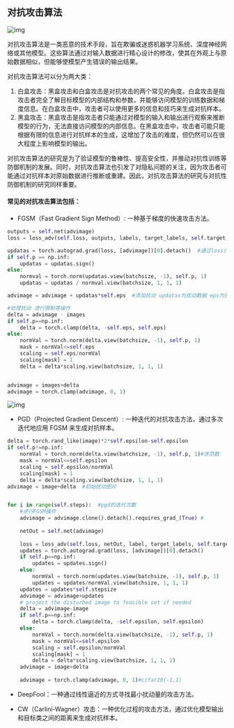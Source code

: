 ## 对抗攻击算法



![img](https://pic3.zhimg.com/80/v2-80c67557bb2e6ed370b82bd706f7cafe_720w.webp)



对抗攻击算法是一类恶意的技术手段，旨在欺骗或迷惑机器学习系统、深度神经网络或其他模型。这些算法通过对输入数据进行精心设计的修改，使其在外观上与原始数据相似，但能够使模型产生错误的输出结果。

对抗攻击算法可以分为两大类：

1. 白盒攻击：黑盒攻击和白盒攻击是对抗攻击的两个常见的角度。白盒攻击是指攻击者完全了解目标模型的内部结构和参数，并能够访问模型的训练数据和梯度信息。在白盒攻击中，攻击者可以使用更多的信息和技巧来生成对抗样本。
2. 黑盒攻击：黑盒攻击是指攻击者只能通过对模型的输入和输出进行观察来推断模型的行为，无法直接访问模型的内部信息。在黑盒攻击中，攻击者可能只能根据有限的信息进行对抗样本的生成，这增加了攻击的难度，但仍然可以在很大程度上影响模型的输出。



对抗攻击算法的研究是为了验证模型的鲁棒性、提高安全性，并推动对抗性训练等防御机制的发展。同时，对抗攻击算法也引发了对隐私问题的关注，因为攻击者可能通过对抗样本对原始数据进行推断或重建。因此，对抗攻击算法的研究与对抗性防御机制的研究同样重要。



#### 常见的对抗攻击算法包括：

- FGSM（Fast Gradient Sign Method）: 一种基于梯度的快速攻击方法。

```python
outputs = self.net(advimage)
loss = loss_adv(self.loss, outputs, labels, target_labels, self.target, self.device)

updatas = torch.autograd.grad(loss, [advimage])[0].detach()  #通过loss计算得到扰动数据
if self.p == np.inf:
    updatas = updatas.sign()
else:
    normval = torch.norm(updatas.view(batchsize, -1), self.p, 1)
    updatas = updatas / normval.view(batchsize, 1, 1, 1)

advimage = advimage + updatas*self.eps  #添加扰动 updatas为扰动数据 eps为扰动幅度

#处理扰动 进行限制等操作
delta = advimage - images
if self.p==np.inf:
    delta = torch.clamp(delta, -self.eps, self.eps)
else:
    normVal = torch.norm(delta.view(batchsize, -1), self.p, 1)
    mask = normVal<=self.eps
    scaling = self.eps/normVal
    scaling[mask] = 1
    delta = delta*scaling.view(batchsize, 1, 1, 1)    


advimage = images+delta
advimage = torch.clamp(advimage, 0, 1)

```

![img](https://img-blog.csdnimg.cn/7296a44171ac422b861bbf2e883283f9.png)

- PGD（Projected Gradient Descent）: 一种迭代的对抗攻击方法，通过多次迭代地应用 FGSM 来生成对抗样本。


```python
delta = torch.rand_like(image)*2*self.epsilon-self.epsilon
if self.p!=np.inf: 
    normVal = torch.norm(delta.view(batchsize, -1), self.p, 1)#求范数
    mask = normVal<=self.epsilon
    scaling = self.epsilon/normVal
    scaling[mask] = 1
    delta = delta*scaling.view(batchsize, 1, 1, 1)
advimage = image+delta  #初始扰动图片


for i in range(self.steps):  #pgd的迭代次数
    #进行FGSM操作
    advimage = advimage.clone().detach().requires_grad_(True) # 
    
    netOut = self.net(advimage)
    
    loss = loss_adv(self.loss, netOut, label, target_labels, self.target, self.device)        
    updates = torch.autograd.grad(loss, [advimage])[0].detach()
    if self.p==np.inf:
        updates = updates.sign()
    else:
        normVal = torch.norm(updates.view(batchsize, -1), self.p, 1)
        updates = updates/normVal.view(batchsize, 1, 1, 1)
    updates = updates*self.stepsize
    advimage = advimage+updates
    # project the disturbed image to feasible set if needed
    delta = advimage-image
    if self.p==np.inf:
        delta = torch.clamp(delta, -self.epsilon, self.epsilon)
    else:
        normVal = torch.norm(delta.view(batchsize, -1), self.p, 1)
        mask = normVal<=self.epsilon
        scaling = self.epsilon/normVal
        scaling[mask] = 1
        delta = delta*scaling.view(batchsize, 1, 1, 1)
    advimage = image+delta
    
    advimage = torch.clamp(advimage, 0, 1)#cifar10(-1,1)
```

- DeepFool：一种通过线性逼近的方式寻找最小扰动量的攻击方法。







- CW（Carlini-Wagner）攻击：一种优化过程的攻击方法，通过优化模型输出和目标类之间的距离来生成对抗样本。

